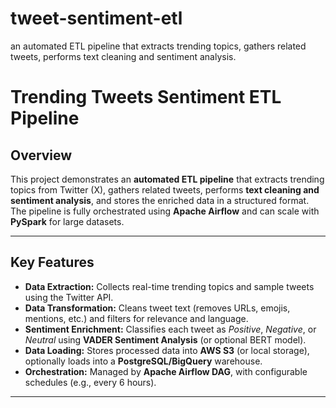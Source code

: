 # tweet-sentiment-etl
an automated ETL pipeline that extracts trending topics, gathers related tweets, performs text cleaning and sentiment analysis.
# Trending Tweets Sentiment ETL Pipeline

## Overview

This project demonstrates an **automated ETL pipeline** that extracts trending topics from Twitter (X), gathers related tweets, performs **text cleaning and sentiment analysis**, and stores the enriched data in a structured format. The pipeline is fully orchestrated using **Apache Airflow** and can scale with **PySpark** for large datasets.

---

## Key Features

-  **Data Extraction:** Collects real-time trending topics and sample tweets using the Twitter API.
-  **Data Transformation:** Cleans tweet text (removes URLs, emojis, mentions, etc.) and filters for relevance and language.
-  **Sentiment Enrichment:** Classifies each tweet as *Positive*, *Negative*, or *Neutral* using **VADER Sentiment Analysis** (or optional BERT model).
-  **Data Loading:** Stores processed data into **AWS S3** (or local storage), optionally loads into a **PostgreSQL/BigQuery** warehouse.
-  **Orchestration:** Managed by **Apache Airflow DAG**, with configurable schedules (e.g., every 6 hours).

---


